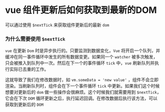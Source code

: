 # vue 组件更新后如何获取到最新的DOM
可以通过使用 `$nextTick` 来获取组件更新后的最新 `dom`

### 为什么需要使用 `$nextTick` 
`vue` 在更新 `Dom` 时是异步执行的。只要监测到数据变化，`Vue` 将开启一个队列，并缓冲在同一事件循环中发生的所有数据变更。如果同一个 `watcher` 被多次触发，只会被推入到队列中一次。然后在下一个的事件循环 `tick` 中，`vue` 刷新队列并执行实际已去重的工作。

这就导致了我们在修改数据时，如 `vm.someData = 'new value'` ，组件不会立即渲染。当刷新队列时，组件会在下一个事件循环 `tick` 中更新。如果我们这个时候想要对更新后的 `dom` 做一些操作会很麻烦。这个时候我们就需要用到 `$nextTick`，它会在下次 `DOM` 循环更新之后，执行延迟回调。在修改数据后执行该方法，可以获取到更新后的 `DOM`